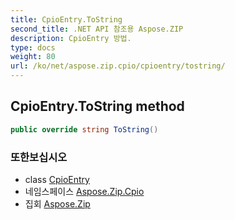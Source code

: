 ```yaml
---
title: CpioEntry.ToString
second_title: .NET API 참조용 Aspose.ZIP
description: CpioEntry 방법. 
type: docs
weight: 80
url: /ko/net/aspose.zip.cpio/cpioentry/tostring/
---
```

## CpioEntry.ToString method

```csharp
public override string ToString()
```

### 또한보십시오

* class [CpioEntry](../)
* 네임스페이스 [Aspose.Zip.Cpio](../../cpioentry/)
* 집회 [Aspose.Zip](../../../)


